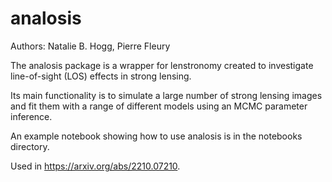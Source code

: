 # analosis

Authors: Natalie B. Hogg, Pierre Fleury

The analosis package is a wrapper for lenstronomy created to investigate line-of-sight (LOS) effects in strong lensing.

Its main functionality is to simulate a large number of strong lensing images and fit them with a range of different models using an MCMC parameter inference.

An example notebook showing how to use analosis is in the notebooks directory.

Used in https://arxiv.org/abs/2210.07210.
